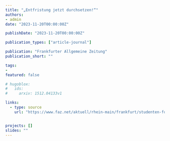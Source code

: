 ```yaml
---
title: "„Entfristung jetzt durchsetzen!“"
authors:
- admin
date: "2023-11-20T00:00:00Z"

publishDate: "2023-11-20T00:00:00Z"

publication_types: ["article-journal"]

publication: "Frankfurter Allgemeine Zeitung"
publication_short: ""

tags:
- 
featured: false

# hugoblox:
#   ids:
#     arxiv: 1512.04133v1

links:
  - type: source
    url: "https://www.faz.net/aktuell/rhein-main/frankfurt/studenten-fordern-entfristung-am-hochschulaktionstag-19327800.html"


projects: []
slides: ""
---
```

